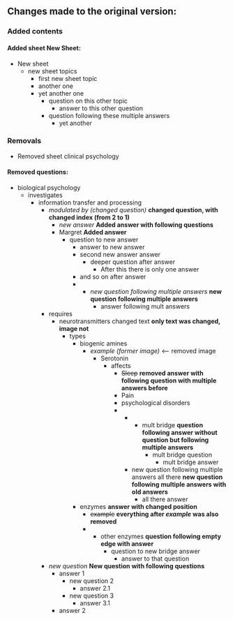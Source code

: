 ## Changes made to the original version:

### Added contents

#### Added sheet New Sheet:
- New sheet
  - new sheet topics
	- first new sheet topic
	- another one
	- yet another one
	  - question on this other topic
	    - answer to this other question
      - question following these multiple answers
		- yet another 

### Removals
- Removed sheet clinical psychology

#### Removed questions:
- biological psychology
  - investigates
    - information transfer and processing
	  - _modulated by (changed question)_ **changed question, with changed index (from 2 to 1)**
        - _new answer_ **Added answer with following questions**
        - Margret **Added answer**
          - question to new answer
            - answer to new answer
            - second new answer answer
              - deeper question after answer
                - After this there is only one answer
            - and so on after answer
            - 
              - _new question following multiple answers_ **new question following multiple answers**
                - answer following mult answers
	  - requires
	    - neurotransmitters changed text **only text was changed, image not**
		  - types
	        - biogenic amines
	          - *example (former image)* <-- removed image
                - Serotonin
                  - affects
                    - ~~Sleep~~ **removed answer with following question with multiple answers before**
                    - Pain
                    - psychological disorders
                    - 
                      - 
                        - mult bridge **question following answer without question but following multiple answers**
                          - mult bridge question
                            - mult bridge answer
                      - new question following multiple answers all there **new question following multiple answers with old answers**
                        - all there answer
            - enzymes **answer with changed position**
              - ~~example~~ **everything after _example_ was also removed**
              - 
                - other enzymes **question following empty edge with answer**
                  - question to new bridge answer
                    - answer to that question
      - _new question_ **New question with following questions**
        - answer 1
          - new question 2
             - answer 2.1
          - new question 3
            - answer 3.1
        - answer 2